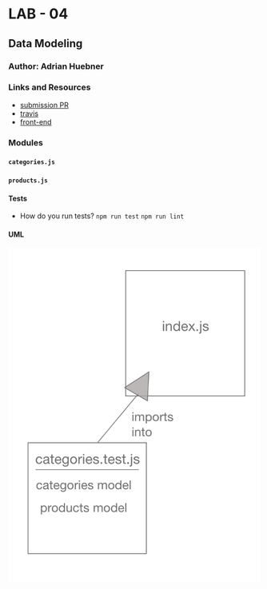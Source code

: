# LAB - 04

## Data Modeling

### Author: Adrian Huebner

### Links and Resources
* [submission PR](https://github.com/Adrian-Huebner-401-advanced-javascript/lab-04/pull/1)
* [travis](https://www.travis-ci.com/Adrian-Huebner-401-advanced-javascript/lab-04)
* [front-end](https://adrianhuebner-lab-04.herokuapp.com/)


### Modules
#### `categories.js`
#### `products.js`
  
#### Tests
* How do you run tests?
`npm run test`
`npm run lint`


#### UML
![uml for lab-04](/assests/Lab4-UML.png)

